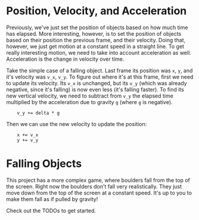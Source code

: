 # Position, Velocity, and Acceleration

Previously, we've just set the position of objects based on how much time has elapsed. More interesting, however, is to set the position of objects based on their position the previous frame, and their velocity. Doing that, however, we just get motion at a constant speed in a straight line. To get really interesting motion, we need to take into account acceleration as well. Acceleration is the change in velocity over time.

Take the simple case of a falling object. Last frame its position was `x`, `y`, and it's velocity was `v_x`, `v_y`. To figure out where it's at this frame, first we need to update its velocity. Its `v_x` is unchanged, but its `v_y` (which was already negative, since it's falling) is now even less (it's falling faster). To find its new vertical velocity, we need to subtract from `v_y` the elapsed time multiplied by the acceleration due to gravity `g` (where `g` is negative). 

```
    v_y += delta * g
```

Then we can use the new velocity to update the position:

```
    x += v_x
    y += v_y
```


# Falling Objects

This project has a more complex game, where boulders fall from the top of the screen. Right now the boulders don't fall very realistically. They just move down from the top of the screen at a constant speed. It's up to you to make them fall as if pulled by gravity!

Check out the TODOs to get started.
